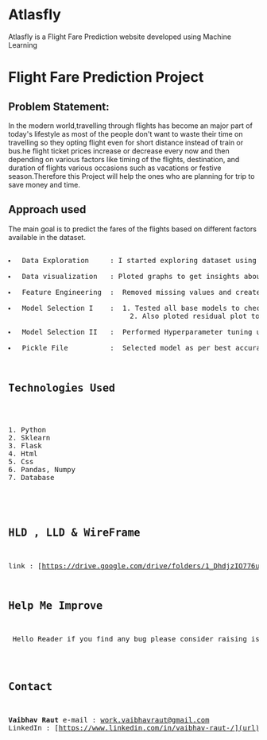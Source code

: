 # Atlasfly
Atlasfly is a Flight Fare Prediction website developed using Machine Learning
# Flight Fare Prediction Project
## Problem Statement:

<p>In the modern world,travelling through flights has become an major part of today's lifestyle as most of the people don't want to waste their time on travelling so they opting flight even for short distance instead of train or bus.he flight ticket prices increase or decrease every now and then depending on various factors like timing of the flights, destination, and duration of flights various occasions such as vacations or festive season.Therefore this Project will help the ones who are planning for trip to save money and time.</p>


## Approach used
<p>The main goal is to predict the fares of the flights based on different factors available in the dataset.</p>
<pre> 
<li> Data Exploration     : I started exploring dataset using pandas,numpy,matplotlib and seaborn. </li>
<li> Data visualization   : Ploted graphs to get insights about dependend and independed variables. </li>
<li> Feature Engineering  :  Removed missing values and created new features as per insights.</li>
<li> Model Selection I    :  1. Tested all base models to check the base accuracy.
                             2. Also ploted residual plot to check whether a model is a good fit or not.</li>
<li> Model Selection II   :  Performed Hyperparameter tuning using gridsearchCV and randomizedSearchCV.</li>
<li> Pickle File          :  Selected model as per best accuracy and created pickle file using joblib .</li>

## Technologies Used
<pre> 
1. Python 
2. Sklearn
3. Flask
4. Html
5. Css
6. Pandas, Numpy 
7. Database 

</pre>

## HLD , LLD & WireFrame
link : [https://drive.google.com/drive/folders/1_DhdjzIO776um5f6qzeYBEsiP2DATLFe?usp=sharing](https://drive.google.com/drive/folders/1XUxm_r5V57KIy-Emh8rnDBsGppmzhKGS?usp=sharing)

## Help Me Improve
<p> Hello Reader if you find any bug please consider raising issue I will address them asap.</p>




## Contact 

**Vaibhav Raut**
e-mail   : work.vaibhavraut@gmail.com
LinkedIn : [https://www.linkedin.com/in/vaibhav-raut-/](url)
